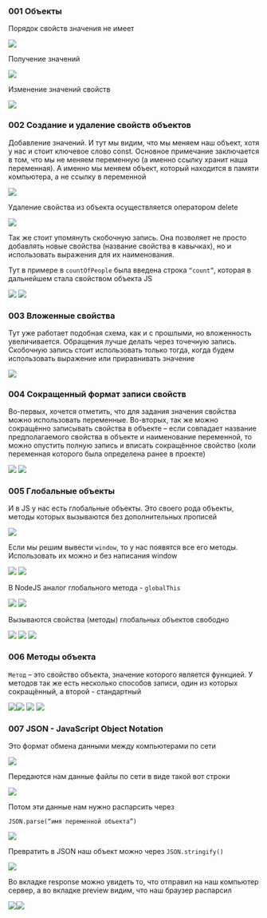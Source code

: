 ### 001 Объекты

Порядок свойств значения не имеет

![](_png/Pasted%20image%2020220908182401.png)

Получение значений

![](_png/Pasted%20image%2020220908182411.png)

Изменение значений свойств

![](_png/Pasted%20image%2020220908182418.png)

### 002 Создание и удаление свойств объектов

Добавление значений. И тут мы видим, что мы меняем наш объект, хотя у нас и стоит ключевое слово const. Основное примечание заключается в том, что мы не меняем переменную (а именно ссылку хранит наша переменная). А именно мы меняем объект, который находится в памяти компьютера, а не ссылку в переменной

![](_png/Pasted%20image%2020220908182438.png)

Удаление свойства из объекта осуществляется оператором delete

![](_png/Pasted%20image%2020220908182445.png)

Так же стоит упомянуть скобочную запись. Она позволяет не просто добавлять новые свойства (название свойства в кавычках), но и использовать выражения для их наименования.

Тут в примере в `countOfPeople` была введена строка `“count”`, которая в дальнейшем стала свойством объекта JS

![](_png/Pasted%20image%2020220908182455.png)
![](_png/Pasted%20image%2020220908182518.png)

### 003 Вложенные свойства

Тут уже работает подобная схема, как и с прошлыми, но вложенность увеличивается. Обращения лучше делать через точечную запись. Скобочную запись стоит использовать только тогда, когда будем использовать выражение или приравнивать значение

![](_png/Pasted%20image%2020220908182531.png)

### 004 Сокращенный формат записи свойств

Во-первых, хочется отметить, что для задания значения свойства можно использовать переменные. Во-вторых, так же можно сокращённо записывать свойства в объекте – если совпадает название предполагаемого свойства в объекте и наименование переменной, то можно опустить полную запись и вписать сокращённое свойство (коли переменная которого была определена ранее в проекте)

![](_png/Pasted%20image%2020220908182544.png)
![](_png/Pasted%20image%2020220908182558.png)

### 005 Глобальные объекты

И в JS у нас есть глобальные объекты. Это своего рода объекты, методы которых вызываются без дополнительных прописей

![](_png/Pasted%20image%2020220908182612.png)

Если мы решим вывести `window`, то у нас появятся все его методы. Использовать их можно и без написания window

![](_png/Pasted%20image%2020220908182625.png)
![](_png/Pasted%20image%2020220908182631.png)

В NodeJS аналог глобального метода - `globalThis`

![](_png/Pasted%20image%2020220908182642.png)
![](_png/Pasted%20image%2020220908182650.png)

Вызываются свойства (методы) глобальных объектов свободно

![](_png/Pasted%20image%2020220908182710.png)
![](_png/Pasted%20image%2020220908182715.png)
![](_png/Pasted%20image%2020220908182724.png)

### 006 Методы объекта

`Метод` – это свойство объекта, значение которого является функцией. У методов так же есть несколько способов записи, один из которых сокращённый, а второй - стандартный

![](_png/Pasted%20image%2020220908182738.png)![](_png/Pasted%20image%2020220908182745.png)
![](_png/Pasted%20image%2020220908182801.png)
![](_png/Pasted%20image%2020220908182807.png)

### 007 JSON - JavaScript Object Notation

Это формат обмена данными между компьютерами по сети

![](_png/Pasted%20image%2020220908182818.png)

Передаются нам данные файлы по сети в виде такой вот строки

![](_png/Pasted%20image%2020220908182831.png)

Потом эти данные нам нужно распарсить через

`JSON.parse(“имя переменной объекта”)`

![](_png/Pasted%20image%2020220908182850.png)

Превратить в JSON наш объект можно через `JSON.stringify()`

![](_png/Pasted%20image%2020220908182856.png)

Во вкладке response можно увидеть то, что отправил на наш компьютер сервер, а во вкладке preview видим, что наш браузер распарсил

![](_png/Pasted%20image%2020220908182900.png)![](_png/Pasted%20image%2020220908182905.png)